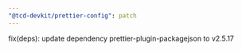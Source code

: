 ```yaml
---
"@tcd-devkit/prettier-config": patch
---
```


fix(deps): update dependency prettier-plugin-packagejson to v2.5.17
